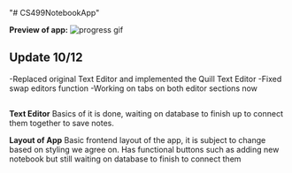 "# CS499NotebookApp" 

**Preview of app:**
![progress gif](https://github.com/TahseenAsif/CS499NotebookApp/assets/112424887/1b53dfbf-494d-4557-9460-f9decbb844a7)



## Update 10/12
-Replaced original Text Editor and implemented the Quill Text Editor
-Fixed swap editors function
-Working on tabs on both editor sections now


##
**Text Editor**
  Basics of it is done, waiting on database to finish up to connect them together to save notes.

**Layout of App**
  Basic frontend layout of the app, it is subject to change based on styling we agree on. Has functional buttons such as adding new notebook but still waiting on database to finish to connect them
